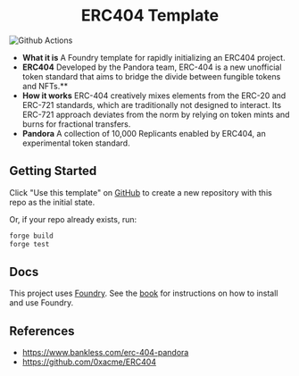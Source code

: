 # <h1 align="center"> ERC404 Template </h1>

![Github Actions](https://github.com/coolcode/ERC404/workflows/CI/badge.svg)

- **What it is** A Foundry template for rapidly initializing an ERC404 project.
- **ERC404** Developed by the Pandora team, ERC-404 is a new unofficial token standard that aims to bridge the divide between fungible tokens and NFTs.**
- **How it works** ERC-404 creatively mixes elements from the ERC-20 and ERC-721 standards, which are traditionally not designed to interact. Its ERC-721 approach deviates from the norm by relying on token mints and burns for fractional transfers.
- **Pandora** A collection of 10,000 Replicants enabled by ERC404, an experimental token standard.

## Getting Started

Click "Use this template" on [GitHub](https://github.com/coolcode/forge-template) to create a new repository with this repo as the initial state.

Or, if your repo already exists, run:

```sh
forge build
forge test
```

## Docs

This project uses [Foundry](https://getfoundry.sh). See the [book](https://book.getfoundry.sh/getting-started/installation.html) for instructions on how to install and use Foundry.

## References

- https://www.bankless.com/erc-404-pandora
- https://github.com/0xacme/ERC404
